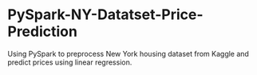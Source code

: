 # PySpark-NY-Datatset-Price-Prediction
Using PySpark to preprocess New York housing dataset from Kaggle and predict prices using linear regression.

